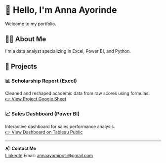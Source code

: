 # 👋 Hello, I'm Anna Ayorinde
Welcome to my portfolio.

## 🧑‍💻 About Me
I'm a data analyst specializing in Excel, Power BI, and Python.

## 📁 Projects

### 📊 Scholarship Report (Excel)
Cleaned and reshaped academic data from raw scores using formulas.  
[👉 View Project Google Sheet](https://your-link.com)

### 📈 Sales Dashboard (Power BI)
Interactive dashboard for sales performance analysis.  
[👉 View Dashboard on Tableau Public](https://your-link.com)

---

📬 **Contact Me**  
[LinkedIn](https://www.linkedin.com/in/ayomiposi-anna-ayorinde-7a2135236/) 
Email: annaayomiposi@gmail.com
